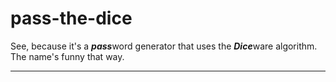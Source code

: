 # pass-the-dice
See, because it's a <i><strong>pass</strong></i>word generator that uses the <i><strong>Dice</strong></i>ware algorithm. The name's funny that way.

---


